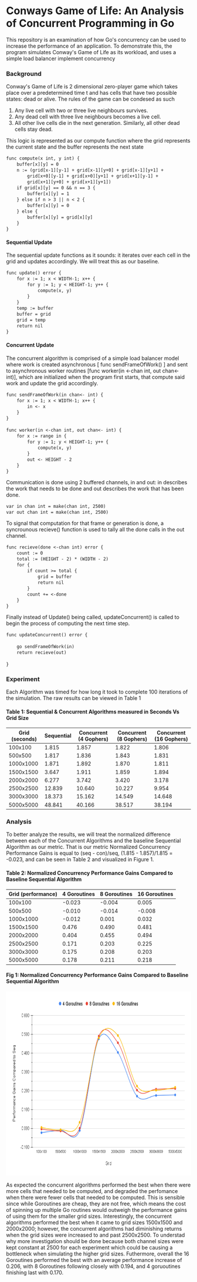 # Conways Game of Life: An Analysis of Concurrent Programming in Go

This repository is an examination of how Go's concurrency can be used to increase the performance of an application. To demonstrate this, the program simulates Conway's Game of Life as its workload, and uses a simple load balancer implement concurrency

### Background

Conway's Game of Life is 2 dimensional zero-player game which takes place over a predetermined time t and has cells that have two possible states: dead or alive. The rules of the game can be condesed as such
1. Any live cell with two or three live neighbours survives.
2. Any dead cell with three live neighbours becomes a live cell.
3. All other live cells die in the next generation. Similarly, all other dead cells stay dead.


This logic is represented as our compute function where the grid represents the current state and the buffer represents the next state
```
func compute(x int, y int) {
	buffer[x][y] = 0
	n := (grid[x-1][y-1] + grid[x-1][y+0] + grid[x-1][y+1] +
		grid[x+0][y-1] + grid[x+0][y+1] + grid[x+1][y-1] +
		grid[x+1][y+0] + grid[x+1][y+1])
	if grid[x][y] == 0 && n == 3 {
		buffer[x][y] = 1
	} else if n > 3 || n < 2 {
		buffer[x][y] = 0
	} else {
		buffer[x][y] = grid[x][y]
	}
}
```
#### Sequential Update
The sequential update functions as it sounds: it iterates over each cell in the grid and updates accordingly. We will treat this as our baseline.
```
func update() error {
	for x := 1; x < WIDTH-1; x++ {
		for y := 1; y < HEIGHT-1; y++ {
			compute(x, y)
		}
	}
	temp := buffer
	buffer = grid
	grid = temp
	return nil
}

```
#### Concurrent Update
The concurrent algorithm is comprised of a simple load balancer model where work is created asynchronous [ func sendFrameOfWork() ] and sent to asynchronous worker routines [func worker(in <-chan int, out chan<- int)], which are initialized when the program first starts, that compute said work and update the grid accordingly. 

```
func sendFrameOfWork(in chan<- int) {
	for x := 1; x < WIDTH-1; x++ {
		in <- x
	}
}

func worker(in <-chan int, out chan<- int) {
	for x := range in {
		for y := 1; y < HEIGHT-1; y++ {
			compute(x, y)
		}
		out <- HEIGHT - 2
	}
}

```

Communication is done using 2 buffered channels, in and out: in describes the work that needs to be done and out describes the work that has been done.
```
var in chan int = make(chan int, 2500)
var out chan int = make(chan int, 2500)
```

To signal that computation for that frame or generation is done, a syncrounous recieve() function is used to tally all the done calls in the out channel.
```
func recieve(done <-chan int) error {
	count := 0
	total := (HEIGHT - 2) * (WIDTH - 2)
	for {
		if count >= total {
			grid = buffer
			return nil
		}
		count += <-done
	}
}
```

Finally instead of Update() being called, updateConcurrent() is called to begin the process of computing the next time step.
```
func updateConcurrent() error {

	go sendFrameOfWork(in)
	return recieve(out)

}
```


### Experiment

Each Algorithm was timed for how long it took to complete 100 iterations of the simulation. The raw results can be viewed in Table 1


#### Table 1: Sequential & Concurrent Algorithms measured in Seconds Vs Grid Size
| Grid (seconds) | Sequential | Concurrent (4 Gophers) | Concurrent (8 Gophers) | Concurrent (16 Gophers) |
| -------------- | ---------- | ---------------------- | ---------------------- | ----------------------- |
| 100x100        | 1.815      | 1.857                  | 1.822                  | 1.806                   |
| 500x500        | 1.817      | 1.836                  | 1.843                  | 1.831                   |
| 1000x1000      | 1.871      | 1.892                  | 1.870                  | 1.811                   |
| 1500x1500      | 3.647      | 1.911                  | 1.859                  | 1.894                   |
| 2000x2000      | 6.277      | 3.742                  | 3.420                  | 3.178                   |
| 2500x2500      | 12.839     | 10.640                 | 10.227                 | 9.954                   |
| 3000x3000      | 18.373     | 15.162                 | 14.549                 | 14.648                  |
| 5000x5000      | 48.841     | 40.166                 | 38.517                 | 38.194                  |


### Analysis
To better analyze the results, we will treat the normalized difference between each of the Concurrent Algorithms and the baseline Sequential Algorithm as our metric. That is our metric Normalized Concurrency Performance Gains is equal to (seq - con)/seq, (1.815 - 1.857)/1.815 = -0.023, and can be seen in Table 2 and visualized in Figure 1. 


#### Table 2: Normalized Concurrency Performance Gains Compared to Baseline Sequential Algorithm
| Grid (performance) | 4 Goroutines | 8 Goroutines | 16 Goroutines |
| ------------------ | ------------ | ------------ | ------------- |
| 100x100            | -0.023       | -0.004       | 0.005         |
| 500x500            | -0.010       | -0.014       | -0.008        |
| 1000x1000          | -0.012       | 0.001        | 0.032         |
| 1500x1500          | 0.476        | 0.490        | 0.481         |
| 2000x2000          | 0.404        | 0.455        | 0.494         |
| 2500x2500          | 0.171        | 0.203        | 0.225         |
| 3000x3000          | 0.175        | 0.208        | 0.203         |
| 5000x5000          | 0.178        | 0.211        | 0.218         |

#### Fig 1: Normalized Concurrency Performance Gains Compared to Baseline Sequential Algorithm
<img src="https://github.com/jayteaftw/conways-game-of-life-in-go/blob/main/imgs/Fig1.png" height="500" />

As expected the concurrent algorithms performed the best when there were more cells that needed to be computed, and degraded the perfomance when there were fewer cells that needed to be computed. This is sensible since while Goroutines are cheap, they are not free, which means the cost of spinning up multiple Go routines would outweigh the performance gains of using them for the smaller grid sizes. Interestingly, the concurrent algorithms performed the best when it came to grid sizes 1500x1500 and 2000x2000; however, the concurrent algorithms had diminishing returns when the grid sizes were increased to and past 2500x2500. To understad why more investigation should be done because both channel sizes were kept constant at 2500 for each experiment which could be causing a bottleneck when simulating the higher grid sizes. Futhermore, overall the 16 Goroutines performed the best with an average performance increase of 0.206, with 8 Goroutines following closely with 0.194, and 4 goruoutines finishing last with 0.170.


